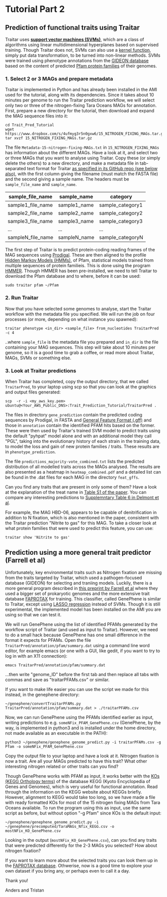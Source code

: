 # Tutorial Part 2

## Prediction of functional traits using Traitar

Traitar uses __[support vector machines (SVMs)](https://en.wikipedia.org/wiki/Support_vector_machine)__, which are a class of algorithms using linear multidimensional hyperplanes based on supervised training. Though Traitar does not, SVMs can also use a [kernel function](https://en.wikipedia.org/wiki/Kernel_method), simply put data transformation, to be turned into non-linear methods. SVMs were trained using phenotype annotations from the [GIDEON database](https://doi.org/10.1186/1476-072X-4-10) based on the content of predicted [Pfam protein families](https://pfam.xfam.org/) of their genomes.


### 1. Select 2 or 3 MAGs and prepare metadata

Traitar is implemented in Python and has already been installed in the AMI used for the tutorial, along with its dependencies. Since it takes about 10 minutes per genome to run the Traitar prediction workflow, we will select only two or three of the nitrogen-fixing Tara Oceans MAGs for annotation. First, prepare a new directory for the tutorial, then download and expand the MAG sequence files into it:

```mkdir Trait_Pred_Tutorial
cd Trait_Pred_Tutorial
wget https://www.dropbox.com/s/4ufmyg3r5n0gxw6/15_NITROGEN_FIXING_MAGs.tar.gz
tar xvzf 15_NITROGEN_FIXING_MAGs.tar.gz
```

The file ``Metadata-15-nitrogen-fixing-MAGs.txt`` in ``15_NITROGEN_FIXING_MAGs`` has information about the different MAGs. Have a look at it, and select two or three MAGs that you want to analyse using Traitar. Copy these (or simply delete the others) to a new directory, and make a metadata file in tab-separated text format for Traitar [as specified in its GitHub repo (see below also)](https://github.com/hzi-bifo/traitar), with the first column giving the filename (must match the FASTA file) and the second giving a sample name. The headers must be ``sample_file_name`` and ``sample_name``.


sample_file_name|sample_name|category
--- | --- | --- 
sample1_file_name|sample1_name|sample_category1
sample2_file_name|sample2_name|sample_category2
sample3_file_name|sample3_name|sample_category3
...|...|...
sampleN_file_name|sampleN_name|sample_categoryN

The first step of Traitar is to predict protein-coding reading frames of the MAG sequences using [Prodigal](https://github.com/hyattpd/Prodigal). These are then aligned to the profile [Hidden Markov Models (HMMs)](https://en.wikipedia.org/wiki/Hidden_Markov_model), of Pfam, statistical models trained from multiple sequences of protein familieis. This is done using the program [HMMER](hmmer.org). Though HMMER has been pre-installed, we need to tell Traitar to download the Pfam database and to where, before it can be used:

```mkdir ~/Pfam
sudo traitar pfam ~/Pfam
```

### 2. Run Traitar

Now that you have selected some genomes to analyse, start the Traitar workflow with the metadata file you specified. We will run the job on four processes (or more, depending on what instance you spawned):

```cd ~/Trait_Prediction_Tutorial
traitar phenotype <in_dir> <sample_file> from_nucleotides TraitarPred -c 4
```

..where ``sample_file`` is the metadata file you prepared and ``in_dir`` is the file containing your MAG sequences. This step will take about 10 minutes per genome, so it is a good time to grab a coffee, or read more about Traitar, MAGs, SVMs or something else.


### 3. Look at Traitar predictions

When Traitar has completed, copy the output directory, that we called ``TraitarPred``, to your laptop using scp so that you can look at the graphics and output files generated:

`scp  -r -i <my_aws_key.pem> ubuntu@<Your_AWS_Public_DNS>:Trait_Prediction_Tutorial/TraitarPred .` 

The files in directory ``gene_prediction`` contain the predicted coding sequences by Prodigal, in FASTA and [General Feature Format (.gff)](https://en.wikipedia.org/wiki/General_feature_format) and those in ``annotation`` contain the identified PFAM hits based on the former. These were then used by Traitar's trained SVM model to predict traits using the default "pyhpat" model alone and with an additional model they call "PGL", taking into the evolutionary history of each strain in the training data, to model the loss and gain of new protein families / traits. These results are in ``phenotype_prediction``.

The file ``predictions_majority-vote_combined.txt`` lists the predicted distribution of all modelled traits across the MAGs analysed. The results are also presented as a heatmap in ``heatmap_combined.pdf`` and a detailed list can be found in the .dat files for each MAG in the directory ``feat_gffs``.

Can you find any traits that are present in only some of them? Have a look at the explanation of the treat name in [Table S1 of the paper](https://msystems.asm.org/content/1/6/e00101-16#DC1). You can compare any interesting predictions to [Supplemntary Table 6 in Delmont et al](https://static-content.springer.com/esm/art%3A10.1038%2Fs41564-018-0176-9/MediaObjects/41564_2018_176_MOESM8_ESM.xlsx).

For example, the MAG HBD-06, appears to be capable of denitrification in addition to N fixation, which is also mentioned in the paper, consistent with the Traitar prediction "Nitrite to gas" for this MAG. To take a closer look at what protein families that were used to predict this feature, you can use:

`traitar show 'Nitrite to gas'`

## Prediction using a more general trait predictor (Farrell et al)

Unfortunately, key environmental traits such as Nitrogen fixation are missing from the traits targeted by Traitar, which used a pathogen-focused database (GIDEON) for selecting and traniing models. Luckily, there is a more general program described in [this preprint by Farrell et al](https://www.biorxiv.org/content/10.1101/307157v1) where they used a bigger set of prokaryotic genomes and the more extensive trait database [FAPROTAX](https://www.nature.com/articles/s41559-016-0015) for training. This classifier, called GenePhene is similar to Traitar, except using [LASSO regression](https://en.wikipedia.org/wiki/Lasso_(statistics)) instead of SVMs. Though it is still experimental, the implemented model has been installed on the AMI you are using so that we can test it.

We will run GenePhene using the list of identified PFAMs generated by the workflow script of Traitar (and used as input to Traitar). However, we need to do a small hack because GenePhene has one small difference in the format it expects for PFAMs. Open the file ``TraitarPred/annotation/pfam/summary.dat`` using a command line word editor, for example emacs (or one with a GUI, like gedit, if you want to try to log in with an X11 connection):

`emacs TraitarPred/annotation/pfam/summary.dat`

...then write "genome_ID" before the first tab and then replace all tabs with commas and save as "traitarPFAMs.csv" or similar. 

If you want to make life easier you can use the script we made for this instead, in the genephene directory:

`~/genephene/convertTraitarPFAMs.py TraitarPred/annotation/pfam/summary.dat > ./traitarPFAMs.csv`

Now, we can run GenePhene using the PFAMs identified earlier as input, writing predictions to e.g.  `someNFix_PFAM_GenePhene.csv` (GenePhene, by the way, is implemented in python3 and is installed under the home directory, not made available as an executable in the PATH):

`python3 ~/genephene/genephene_genome_predict.py -i traitarPFAMs.csv -g Pfam -o someNFix_PFAM_GenePhene.csv`

Copy the output file to your laptop and have a look at it. Nitrogen fixation is now a trait. Are all your MAGs predicted to have this trait? What other interesting nitrogen related or other traits can you find? 

Though GenePhene works with PFAM as input, it works better with the [KOs (KEGG Orthology terms)](https://www.genome.jp/kegg/ko.html) of the  database KEGG (Kyoto Encyclopedia of Genes and Genomes), which is very useful for functional annotation. Read through the information on the KEGG website about KEGGs briefly. However, alignment to KEGG would take too long, so we have made a file with ready formatted KOs for most of the 15 nitrogen fixing MAGs from Tara Oceans available. To run the program using this as input, use the same script as before, but without option "-g Pfam" since KOs is the default input:

`~/genephene/genephene_genome_predict.py -i ~/genephene/precomputed/TaraMAGs_Nfix_KEGG.csv -o mostNFix_KO_GenePhene.csv`

Looking in the output (``mostNFix_KO_GenePhene.csv``), can you find any traits that were predicted differently for the 2-3 MAGs you selected? How about nitrogen fixation?

If you want to learn more about the selected traits you can look them up in the [FAPROTAX database](https://www.nature.com/articles/s41559-016-0015). Othwerise, now is a good time to explore your own dataset if you bring any, or perhaps even to call it a day.

Thank you!

Anders and Tristan




